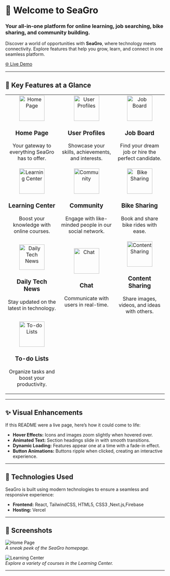 # 🌊 Welcome to SeaGro  

### Your all-in-one platform for online learning, job searching, bike sharing, and community building.  

Discover a world of opportunities with **SeaGro**, where technology meets connectivity. Explore features that help you grow, learn, and connect in one seamless platform.  

[🌐 Live Demo](https://seagro.vercel.app)  

---

## 🚀 Key Features at a Glance  

<div align="center">
  <table>
    <tr>
      <td align="center" width="250">
        <img src="https://via.placeholder.com/100" alt="Home Page" width="80"/>
        <h3>Home Page</h3>
        <p>Your gateway to everything SeaGro has to offer.</p>
      </td>
      <td align="center" width="250">
        <img src="https://via.placeholder.com/100" alt="User Profiles" width="80"/>
        <h3>User Profiles</h3>
        <p>Showcase your skills, achievements, and interests.</p>
      </td>
      <td align="center" width="250">
        <img src="https://via.placeholder.com/100" alt="Job Board" width="80"/>
        <h3>Job Board</h3>
        <p>Find your dream job or hire the perfect candidate.</p>
      </td>
    </tr>
    <tr>
      <td align="center" width="250">
        <img src="https://via.placeholder.com/100" alt="Learning Center" width="80"/>
        <h3>Learning Center</h3>
        <p>Boost your knowledge with online courses.</p>
      </td>
      <td align="center" width="250">
        <img src="https://via.placeholder.com/100" alt="Community" width="80"/>
        <h3>Community</h3>
        <p>Engage with like-minded people in our social network.</p>
      </td>
      <td align="center" width="250">
        <img src="https://via.placeholder.com/100" alt="Bike Sharing" width="80"/>
        <h3>Bike Sharing</h3>
        <p>Book and share bike rides with ease.</p>
      </td>
    </tr>
    <tr>
      <td align="center" width="250">
        <img src="https://via.placeholder.com/100" alt="Daily Tech News" width="80"/>
        <h3>Daily Tech News</h3>
        <p>Stay updated on the latest in technology.</p>
      </td>
      <td align="center" width="250">
        <img src="https://via.placeholder.com/100" alt="Chat" width="80"/>
        <h3>Chat</h3>
        <p>Communicate with users in real-time.</p>
      </td>
      <td align="center" width="250">
        <img src="https://via.placeholder.com/100" alt="Content Sharing" width="80"/>
        <h3>Content Sharing</h3>
        <p>Share images, videos, and ideas with others.</p>
      </td>
    </tr>
    <tr>
      <td align="center" width="250">
        <img src="https://via.placeholder.com/100" alt="To-do Lists" width="80"/>
        <h3>To-do Lists</h3>
        <p>Organize tasks and boost your productivity.</p>
      </td>
    </tr>
  </table>
</div>

---

## ✨ Visual Enhancements  

If this README were a live page, here’s how it could come to life:  

- **Hover Effects:** Icons and images zoom slightly when hovered over.  
- **Animated Text:** Section headings slide in with smooth transitions.  
- **Dynamic Loading:** Features appear one at a time with a fade-in effect.  
- **Button Animations:** Buttons ripple when clicked, creating an interactive experience.  

---

## 🔧 Technologies Used  

SeaGro is built using modern technologies to ensure a seamless and responsive experience:  

- **Frontend:** React, TailwindCSS, HTML5, CSS3 ,Next.js,Firebase
- **Hosting:** Vercel  

---

## 📸 Screenshots  

![Home Page](https://via.placeholder.com/800x400)  
*A sneak peek of the SeaGro homepage.*  

![Learning Center](https://via.placeholder.com/800x400)  
*Explore a variety of courses in the Learning Center.*  

---

